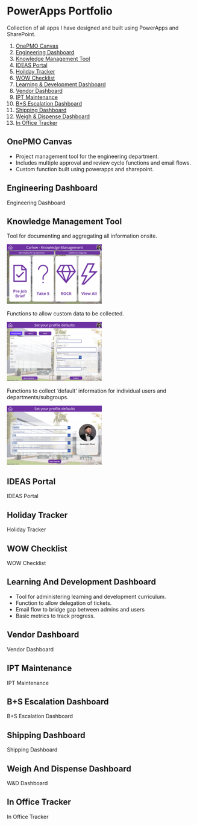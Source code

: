 # PowerApps Portfolio
Collection of all apps I have designed and built using PowerApps and SharePoint.

1. [OnePMO Canvas](#onepmo-canvas)
2. [Engineering Dashboard](#engineering-dashboard)
3. [Knowledge Management Tool](#knowledge-management-tool)
4. [IDEAS Portal](#ideas-portal)
5. [Hoilday Tracker](#holiday-tracker)
6. [WOW Checklist](#wow-checklist)
7. [Learning & Development Dashboard](#learning-and-development-dashboard)
8. [Vendor Dashboard](#vendor-dashboard)
9. [IPT Maintenance](#ipt-maintenance)
10. [B+S Escalation Dashboard](b+s-escalation-dashboard)
11. [Shipping Dashboard](#shipping-dashboard)
12. [Weigh & Dispense Dashboard](#weigh-and-dispense-dashboard)
13. [In Office Tracker](#in-office-tracker)

## OnePMO Canvas
- Project management tool for the engineering department.
- Includes multiple approval and review cycle functions and email flows.
- Custom function built using powerapps and sharepoint.

## Engineering Dashboard
Engineering Dashboard

## Knowledge Management Tool
Tool for documenting and aggregating all information onsite.
<p>
  <img style="width: 50%" src="./images/KM_01.png" />
</p> 
Functions to allow custom data to be collected.
<p>
  <img style="width: 50%" src="./images/KM_02.png" />
</p>
Functions to collect ‘default’ information for individual users and departments/subgroups.
<p>
  <img style="width: 50%" src="./images/KM_03.png" />
</p>

## IDEAS Portal
IDEAS Portal

## Holiday Tracker
Holiday Tracker

## WOW Checklist
WOW Checklist

## Learning And Development Dashboard
- Tool for administering learning and development curriculum.
- Function to allow delegation of tickets.
- Email flow to bridge gap between admins and users
- Basic metrics to track progress.

## Vendor Dashboard
Vendor Dashboard

## IPT Maintenance
IPT Maintenance

## B+S Escalation Dashboard
B+S Escalation Dashboard

## Shipping Dashboard
Shipping Dashboard

## Weigh And Dispense Dashboard
W&D Dashboard

## In Office Tracker
In Office Tracker
